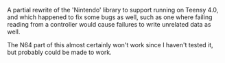 A partial rewrite of the 'Nintendo' library to support running on Teensy 4.0, and which happened to fix some bugs as well, such as one where failing reading from a controller would cause failures to write unrelated data as well.

The N64 part of this almost certainly won't work since I haven't tested it, but probably could be made to work.
